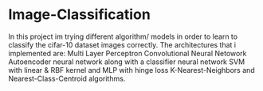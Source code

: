 # Image-Classification

In this project im trying different algorithm/ models in order to learn to classify the cifar-10 dataset images correctly. The architectures that i implemented are:
Multi Layer Perceptron
Convolutional Neural Netowork
Autoencoder neural network along with a classifier neural network
SVM with linear & RBF kernel and MLP with hinge loss
K-Nearest-Neighbors and Nearest-Class-Centroid algorithms.
